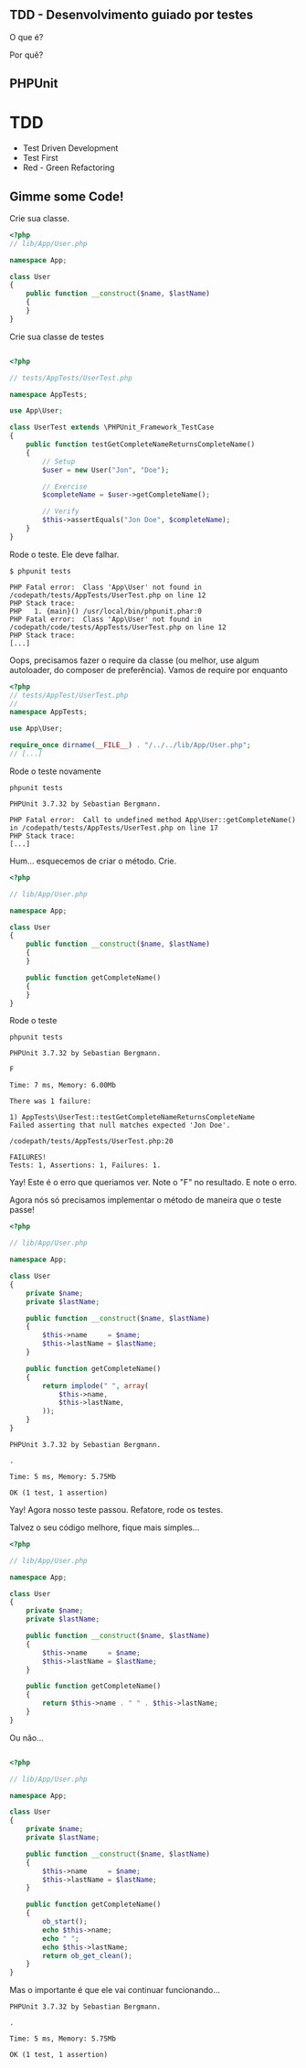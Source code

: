 TDD - Desenvolvimento guiado por testes
--------------------------------------------------------------------------------

O que é?

Por quê?

PHPUnit
--------------------------------------------------------------------------------

# TDD

- Test Driven Development
- Test First
- Red - Green Refactoring

Gimme some Code!
-------------------------------------------------------------------------------

Crie sua classe.

```php
<?php
// lib/App/User.php

namespace App;

class User
{
    public function __construct($name, $lastName)
    {
    }
}
```
Crie sua classe de testes

```php

<?php

// tests/AppTests/UserTest.php

namespace AppTests;

use App\User;

class UserTest extends \PHPUnit_Framework_TestCase
{
    public function testGetCompleteNameReturnsCompleteName()
    {
        // Setup
        $user = new User("Jon", "Doe");

        // Exercise
        $completeName = $user->getCompleteName();

        // Verify
        $this->assertEquals("Jon Doe", $completeName);
    }
}
```

Rode o teste. Ele deve falhar.

    $ phpunit tests

    PHP Fatal error:  Class 'App\User' not found in /codepath/tests/AppTests/UserTest.php on line 12
    PHP Stack trace:
    PHP   1. {main}() /usr/local/bin/phpunit.phar:0
    PHP Fatal error:  Class 'App\User' not found in /codepath/code/tests/AppTests/UserTest.php on line 12
    PHP Stack trace:
    [...]

Oops, precisamos fazer o require da classe (ou melhor, use algum autoloader, do composer de preferência). Vamos de require por enquanto

```php
<?php
// tests/AppTest/UserTest.php
//
namespace AppTests;

use App\User;

require_once dirname(__FILE__) . "/../../lib/App/User.php";
// [...]
```

Rode o teste novamente

    phpunit tests

    PHPUnit 3.7.32 by Sebastian Bergmann.

    PHP Fatal error:  Call to undefined method App\User::getCompleteName() in /codepath/tests/AppTests/UserTest.php on line 17
    PHP Stack trace:
    [...]

Hum... esquecemos de criar o método. Crie.



```php
<?php

// lib/App/User.php

namespace App;

class User
{
    public function __construct($name, $lastName)
    {
    }

    public function getCompleteName()
    {
    }
}
```

Rode o teste

    phpunit tests

    PHPUnit 3.7.32 by Sebastian Bergmann.

    F

    Time: 7 ms, Memory: 6.00Mb

    There was 1 failure:

    1) AppTests\UserTest::testGetCompleteNameReturnsCompleteName
    Failed asserting that null matches expected 'Jon Doe'.

    /codepath/tests/AppTests/UserTest.php:20

    FAILURES!
    Tests: 1, Assertions: 1, Failures: 1.

Yay! Este é o erro que queriamos ver. Note o "F" no resultado. E note o erro.

Agora nós só precisamos implementar o método de maneira que o teste passe!

```php
<?php

// lib/App/User.php

namespace App;

class User
{
    private $name;
    private $lastName;

    public function __construct($name, $lastName)
    {
        $this->name     = $name;
        $this->lastName = $lastName;
    }

    public function getCompleteName()
    {
        return implode(" ", array(
            $this->name,
            $this->lastName,
        ));
    }
}
```


    PHPUnit 3.7.32 by Sebastian Bergmann.

    .

    Time: 5 ms, Memory: 5.75Mb

    OK (1 test, 1 assertion)

Yay! Agora nosso teste passou. Refatore, rode os testes.

Talvez o seu código melhore, fique mais simples...

```php
<?php

// lib/App/User.php

namespace App;

class User
{
    private $name;
    private $lastName;

    public function __construct($name, $lastName)
    {
        $this->name     = $name;
        $this->lastName = $lastName;
    }

    public function getCompleteName()
    {
        return $this->name . " " . $this->lastName;
    }
}
```

Ou não...

```php

<?php

// lib/App/User.php

namespace App;

class User
{
    private $name;
    private $lastName;

    public function __construct($name, $lastName)
    {
        $this->name     = $name;
        $this->lastName = $lastName;
    }

    public function getCompleteName()
    {
        ob_start();
        echo $this->name;
        echo " ";
        echo $this->lastName;
        return ob_get_clean();
    }
}
```

Mas o importante é que ele vai continuar funcionando...


    PHPUnit 3.7.32 by Sebastian Bergmann.

    .

    Time: 5 ms, Memory: 5.75Mb

    OK (1 test, 1 assertion)
